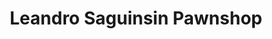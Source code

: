 ---
title: "Leandro Saguinsin Pawnshop"
url: /las-pinas/leandro-saguinsin-pawnshop/
shop: pawnbroker
---